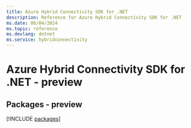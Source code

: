 ```yaml
---
title: Azure Hybrid Connectivity SDK for .NET
description: Reference for Azure Hybrid Connectivity SDK for .NET
ms.date: 06/04/2024
ms.topic: reference
ms.devlang: dotnet
ms.service: hybridconnectivity
---
```

# Azure Hybrid Connectivity SDK for .NET - preview
## Packages - preview
[!INCLUDE [packages](hybrid-connectivity-index.md)]